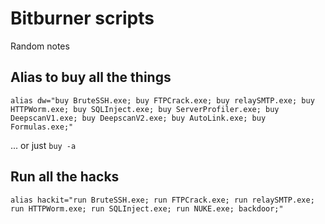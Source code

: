 # Bitburner scripts

Random notes

## Alias to buy all the things

```shell
alias dw="buy BruteSSH.exe; buy FTPCrack.exe; buy relaySMTP.exe; buy HTTPWorm.exe; buy SQLInject.exe; buy ServerProfiler.exe; buy DeepscanV1.exe; buy DeepscanV2.exe; buy AutoLink.exe; buy Formulas.exe;"
```

... or just `buy -a`

## Run all the hacks

```shell
alias hackit="run BruteSSH.exe; run FTPCrack.exe; run relaySMTP.exe; run HTTPWorm.exe; run SQLInject.exe; run NUKE.exe; backdoor;"
```
